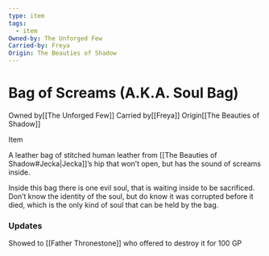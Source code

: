 ```yaml
---
type: item
tags:
  - item
Owned-by: The Unforged Few
Carried-by: Freya
Origin: The Beauties of Shadow
---
```


#  Bag of Screams (A.K.A. Soul Bag)

<span class="dataview inline-field"><span class="inline-field-key">Owned by</span><span class="inline-field-value">[[The Unforged Few]]</span></span>
<span class="dataview inline-field"><span class="inline-field-key">Carried by</span><span class="inline-field-value">[[Freya]]</span></span>
<span class="dataview inline-field"><span class="inline-field-key">Origin</span><span class="inline-field-value">[[The Beauties of Shadow]]</span></span>

Item

A leather bag of stitched human leather from [[The Beauties of Shadow#Jecka|Jecka]]’s hip that won’t open, but has the sound of screams inside.

Inside this bag there is one evil soul, that is waiting inside to be sacrificed. Don’t know the identity of the soul, but do know it was corrupted before it died, which is the only kind of soul that can be held by the bag.

### Updates
Showed to [[Father Thronestone]] who offered to destroy it for 100 GP 